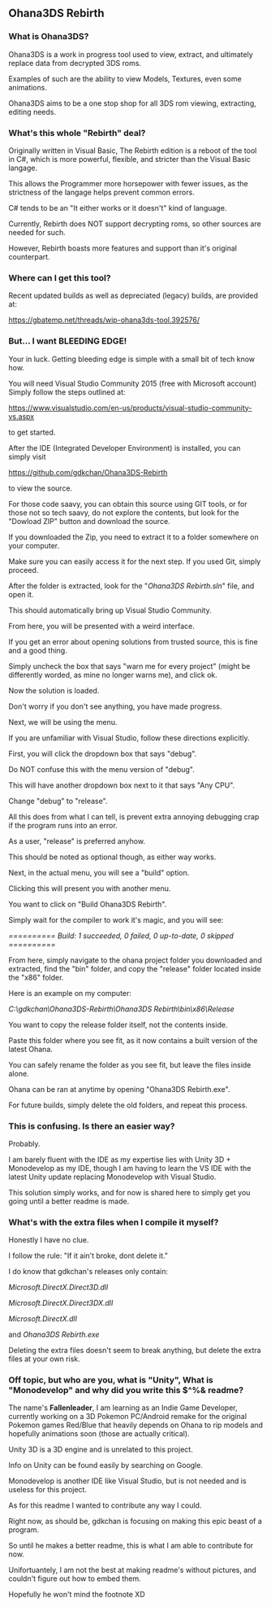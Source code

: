 ## **Ohana3DS Rebirth**

### **What is Ohana3DS?**

Ohana3DS is a work in progress tool used to view, extract, and ultimately replace data from decrypted 3DS roms.

Examples of such are the ability to view Models, Textures, even some animations.

Ohana3DS aims to be a one stop shop for all 3DS rom viewing, extracting, editing needs.

### **What's this whole "Rebirth" deal?**

Originally written in Visual Basic, The Rebirth edition is a reboot of the tool in C#, which is more powerful, flexible, and stricter than the Visual Basic langage.

This allows the Programmer more horsepower with fewer issues, as the strictness of the langage helps prevent common errors.

C# tends to be an "It either works or it doesn't" kind of language.

Currently, Rebirth does NOT support decrypting roms, so other sources are needed for such.

However, Rebirth boasts more features and support than it's original counterpart.

### **Where can I get this tool?**

Recent updated builds as well as depreciated (legacy) builds, are provided at:

https://gbatemp.net/threads/wip-ohana3ds-tool.392576/


### **But... I want BLEEDING EDGE!**

Your in luck. Getting bleeding edge is simple with a small bit of tech know how.

You will need Visual Studio Community 2015 (free with Microsoft account)
Simply follow the steps outlined at:

https://www.visualstudio.com/en-us/products/visual-studio-community-vs.aspx

to get started.

After the IDE (Integrated Developer Environment) is installed, you can simply visit

https://github.com/gdkchan/Ohana3DS-Rebirth

to view the source.

For those code saavy, you can obtain this source using GIT tools, or for those not so tech saavy, do not explore the contents, but look for the "Dowload ZIP" button and download the source.

If you downloaded the Zip, you need to extract it to a folder somewhere on your computer.

Make sure you can easily access it for the next step. If you used Git, simply proceed.

After the folder is extracted, look for the "_Ohana3DS Rebirth.sln_" file, and open it.

This should automatically bring up Visual Studio Community.

From here, you will be presented with a weird interface.

If you get an error about opening solutions from trusted source, this is fine and a good thing.

Simply uncheck the box that says "warn me for every project" (might be differently worded, as mine no longer warns me), and click ok.

Now the solution is loaded.

Don't worry if you don't see anything, you have made progress.

Next, we will be using the menu.

If you are unfamiliar with Visual Studio, follow these directions explicitly.

First, you will click the dropdown box that says "debug".

Do NOT confuse this with the menu version of "debug".

This will have another dropdown box next to it that says "Any CPU".

Change "debug" to "release".

All this does from what I can tell, is prevent extra annoying debugging crap if the program runs into an error.

As a user, "release" is preferred anyhow.

This should be noted as optional though, as either way works.

Next, in the actual menu, you will see a "build" option.

Clicking this will present you with another menu.

You want to click on "Build Ohana3DS Rebirth".

Simply wait for the compiler to work it's magic, and you will see:

_========== Build: 1 succeeded, 0 failed, 0 up-to-date, 0 skipped ==========_

From here, simply navigate to the ohana project folder you downloaded and extracted, find the "bin" folder, and copy the "release" folder located inside the "x86" folder.

Here is an example on my computer:

_C:\gdkchan\Ohana3DS-Rebirth\Ohana3DS Rebirth\bin\x86\Release_

You want to copy the release folder itself, not the contents inside.

Paste this folder where you see fit, as it now contains a built version of the latest Ohana.

You can safely rename the folder as you see fit, but leave the files inside alone.

Ohana can be ran at anytime by opening "Ohana3DS Rebirth.exe".

For future builds, simply delete the old folders, and repeat this process.

### **This is confusing. Is there an easier way?**

Probably.

I am barely fluent with the IDE as my expertise lies with Unity 3D + Monodevelop as my IDE, though I am having to learn the VS IDE with the latest Unity update replacing Monodevelop with Visual Studio.

This solution simply works, and for now is shared here to simply get you going until a better readme is made.

### **What's with the extra files when I compile it myself?**

Honestly I have no clue.

I follow the rule: "If it ain't broke, dont delete it."

I do know that gdkchan's releases only contain:

_Microsoft.DirectX.Direct3D.dll_

_Microsoft.DirectX.Direct3DX.dll_

_Microsoft.DirectX.dll_

and _Ohana3DS Rebirth.exe_

Deleting the extra files doesn't seem to break anything, but delete the extra files at your own risk.

### **Off topic, but who are you, what is "Unity", What is "Monodevelop" and why did you write this $^%& readme?**

The name's **Fallenleader**, I am learning as an Indie Game Developer, currently working on a 3D Pokemon PC/Android remake for the original Pokemon games Red/Blue that heavily depends on Ohana to rip models and hopefully animations soon (those are actually critical).

Unity 3D is a 3D engine and is unrelated to this project.

Info on Unity can be found easily by searching on Google.

Monodevelop is another IDE like Visual Studio, but is not needed and is useless for this project.

As for this readme I wanted to contribute any way I could.

Right now, as should be, gdkchan is focusing on making this epic beast of a program. 

So until he makes a better readme, this is what I am able to contribute for now.

Unifortuantely, I am not the best at making readme's without pictures, and couldn't figure out how to embed them.

Hopefully he won't mind the footnote XD
